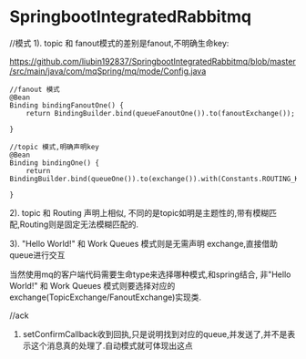 # SpringbootIntegratedRabbitmq
//模式
1). topic 和 fanout模式的差别是fanout,不明确生命key:

https://github.com/liubin192837/SpringbootIntegratedRabbitmq/blob/master/src/main/java/com/mqSpring/mq/mode/Config.java

    //fanout 模式
    @Bean
    Binding bindingFanoutOne() {
        return BindingBuilder.bind(queueFanoutOne()).to(fanoutExchange());

    }
    
    //topic 模式,明确声明key
    @Bean
    Binding bindingOne() {
        return BindingBuilder.bind(queueOne()).to(exchange()).with(Constants.ROUTING_KEY_ONE);

    }
2).  topic 和 Routing 声明上相似, 不同的是topic如明是主题性的,带有模糊匹配,Routing则是固定无法模糊匹配的.

3). "Hello World!" 和 Work Queues 模式则是无需声明 exchange,直接借助queue进行交互


当然使用mq的客户端代码需要生命type来选择哪种模式,和spring结合, 非"Hello World!" 和 Work Queues 模式则要选择对应的exchange(TopicExchange/FanoutExchange)实现类.

//ack
1) setConfirmCallback收到回执,只是说明找到对应的queue,并发送了,并不是表示这个消息真的处理了.自动模式就可体现出这点

